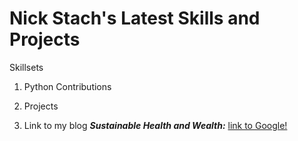 # Nick Stach's Latest Skills and Projects
Skillsets

1.  Python Contributions



2.  Projects



3.  Link to my blog _**Sustainable Health and Wealth:**_
[link to Google!](https://sustainablehealthblog.blogspot.com)
